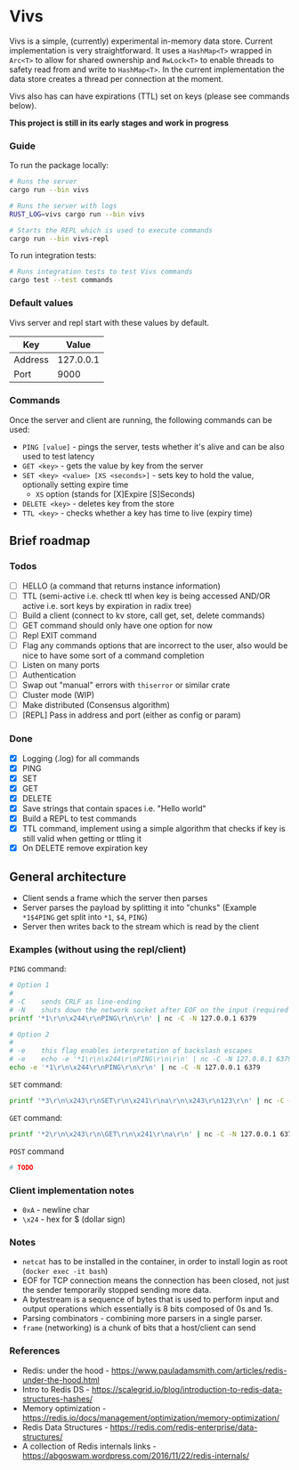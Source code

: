 # Vivs

Vivs is a simple, (currently) experimental in-memory data store. Current implementation is very straightforward. It uses a `HashMap<T>` wrapped in `Arc<T>` to allow for shared ownership and `RwLock<T>` to enable threads to safety read from and write to `HashMap<T>`. In the current implementation the data store creates a thread per connection at the moment.

Vivs also has can have expirations (TTL) set on keys (please see commands below).

**This project is still in its early stages and work in progress**

### Guide

To run the package locally:

```sh
# Runs the server
cargo run --bin vivs

# Runs the server with logs
RUST_LOG=vivs cargo run --bin vivs

# Starts the REPL which is used to execute commands
cargo run --bin vivs-repl
```

To run integration tests:

```sh
# Runs integration tests to test Vivs commands
cargo test --test commands
```

### Default values

Vivs server and repl start with these values by default.

| Key | Value |
|------|---------|
| Address | 127.0.0.1 |
| Port | 9000 |

### Commands

Once the server and client are running, the following commands can be used:

- `PING [value]` - pings the server, tests whether it's alive and can be also used to test latency
- `GET <key>` - gets the value by key from the server
- `SET <key> <value> [XS <seconds>]` - sets key to hold the value, optionally setting expire time
    - `XS` option (stands for [X]Expire [S]Seconds)
- `DELETE <key>` - deletes key from the store
- `TTL <key>` - checks whether a key has time to live (expiry time)

## Brief roadmap

### Todos

- [ ] HELLO (a command that returns instance information)
- [ ] TTL (semi-active i.e. check ttl when key is being accessed AND/OR active i.e. sort keys by expiration in radix tree)
- [ ] Build a client (connect to kv store, call get, set, delete commands)
- [ ] GET command should only have one option for now
- [ ] Repl EXIT command
- [ ] Flag any commands options that are incorrect to the user, also would be nice to have some sort of a command completion
- [ ] Listen on many ports
- [ ] Authentication
- [ ] Swap out "manual" errors with `thiserror` or similar crate
- [ ] Cluster mode (WIP)
- [ ] Make distributed (Consensus algorithm)
- [ ] [REPL] Pass in address and port (either as config or param)

### Done

- [x] Logging (.log) for all commands
- [x] PING
- [x] SET
- [x] GET
- [x] DELETE
- [x] Save strings that contain spaces i.e. "Hello world"
- [x] Build a REPL to test commands
- [x] TTL command, implement using a simple algorithm that checks if key is still valid when getting or ttling it
- [x] On DELETE remove expiration key

## General architecture

- Client sends a frame which the server then parses
- Server parses the payload by splitting it into "chunks" (Example `*1$4PING` get split into `*1`, `$4`, `PING`)
- Server then writes back to the stream which is read by the client

### Examples (without using the repl/client)

`PING` command:

```sh
# Option 1
# 
# -C    sends CRLF as line-ending
# -N    shuts down the network socket after EOF on the input (required by some servers to finish work) 
printf '*1\r\n\x244\r\nPING\r\n\r\n' | nc -C -N 127.0.0.1 6379

# Option 2
#
# -e    this flag enables interpretation of backslash escapes
# -e    echo -e '*1\r\n\x244\r\nPING\r\n\r\n' | nc -C -N 127.0.0.1 6379
echo -e '*1\r\n\x244\r\nPING\r\n\r\n' | nc -C -N 127.0.0.1 6379
```

`SET` command:

```sh
printf '*3\r\n\x243\r\nSET\r\n\x241\r\na\r\n\x243\r\n123\r\n' | nc -C -N 127.0.0.1 6379
```

`GET` command:

```sh
printf '*2\r\n\x243\r\n\GET\r\n\x241\r\na\r\n' | nc -C -N 127.0.0.1 6379
```

`POST` command

```sh
# TODO
```

### Client implementation notes

- `0xA` - newline char
- `\x24` - hex for $ (dollar sign)

### Notes

- `netcat` has to be installed in the container, in order to install login as root (`docker exec -it bash`)
- EOF for TCP connection means the connection has been closed, not just the sender temporarily stopped sending more data.
- A bytestream is a sequence of bytes that is used to perform input and output operations which essentially is 8 bits composed of 0s and 1s.
- Parsing combinators - combining more parsers in a single parser.
- `frame` (networking) is a chunk of bits that a host/client can send

### References

- Redis: under the hood - https://www.pauladamsmith.com/articles/redis-under-the-hood.html
- Intro to Redis DS - https://scalegrid.io/blog/introduction-to-redis-data-structures-hashes/
- Memory optimization - https://redis.io/docs/management/optimization/memory-optimization/
- Redis Data Structures - https://redis.com/redis-enterprise/data-structures/
- A collection of Redis internals links - https://abgoswam.wordpress.com/2016/11/22/redis-internals/
